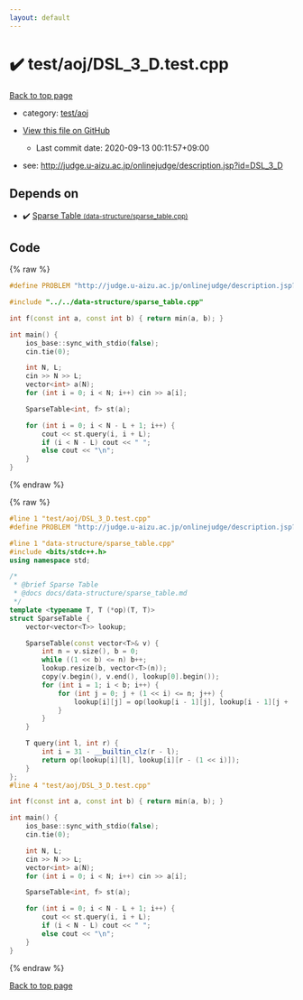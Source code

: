 ```yaml
---
layout: default
---
```


<!-- mathjax config similar to math.stackexchange -->
<script type="text/javascript" async
  src="https://cdnjs.cloudflare.com/ajax/libs/mathjax/2.7.5/MathJax.js?config=TeX-MML-AM_CHTML">
</script>
<script type="text/x-mathjax-config">
  MathJax.Hub.Config({
    TeX: { equationNumbers: { autoNumber: "AMS" }},
    tex2jax: {
      inlineMath: [ ['$','$'] ],
      processEscapes: true
    },
    "HTML-CSS": { matchFontHeight: false },
    displayAlign: "left",
    displayIndent: "2em"
  });
</script>

<script type="text/javascript" src="https://cdnjs.cloudflare.com/ajax/libs/jquery/3.4.1/jquery.min.js"></script>
<script src="https://cdn.jsdelivr.net/npm/jquery-balloon-js@1.1.2/jquery.balloon.min.js" integrity="sha256-ZEYs9VrgAeNuPvs15E39OsyOJaIkXEEt10fzxJ20+2I=" crossorigin="anonymous"></script>
<script type="text/javascript" src="../../../assets/js/copy-button.js"></script>
<link rel="stylesheet" href="../../../assets/css/copy-button.css" />


# :heavy_check_mark: test/aoj/DSL_3_D.test.cpp

<a href="../../../index.html">Back to top page</a>

* category: <a href="../../../index.html#0d0c91c0cca30af9c1c9faef0cf04aa9">test/aoj</a>
* <a href="{{ site.github.repository_url }}/blob/master/test/aoj/DSL_3_D.test.cpp">View this file on GitHub</a>
    - Last commit date: 2020-09-13 00:11:57+09:00


* see: <a href="http://judge.u-aizu.ac.jp/onlinejudge/description.jsp?id=DSL_3_D">http://judge.u-aizu.ac.jp/onlinejudge/description.jsp?id=DSL_3_D</a>


## Depends on

* :heavy_check_mark: <a href="../../../library/data-structure/sparse_table.cpp.html">Sparse Table <small>(data-structure/sparse_table.cpp)</small></a>


## Code

<a id="unbundled"></a>
{% raw %}
```cpp
#define PROBLEM "http://judge.u-aizu.ac.jp/onlinejudge/description.jsp?id=DSL_3_D"

#include "../../data-structure/sparse_table.cpp"

int f(const int a, const int b) { return min(a, b); }

int main() {
    ios_base::sync_with_stdio(false);
    cin.tie(0);

    int N, L;
    cin >> N >> L;
    vector<int> a(N);
    for (int i = 0; i < N; i++) cin >> a[i];

    SparseTable<int, f> st(a);

    for (int i = 0; i < N - L + 1; i++) {
        cout << st.query(i, i + L);
        if (i < N - L) cout << " ";
        else cout << "\n";
    }
}
```
{% endraw %}

<a id="bundled"></a>
{% raw %}
```cpp
#line 1 "test/aoj/DSL_3_D.test.cpp"
#define PROBLEM "http://judge.u-aizu.ac.jp/onlinejudge/description.jsp?id=DSL_3_D"

#line 1 "data-structure/sparse_table.cpp"
#include <bits/stdc++.h>
using namespace std;

/*
 * @brief Sparse Table
 * @docs docs/data-structure/sparse_table.md
 */
template <typename T, T (*op)(T, T)>
struct SparseTable {
    vector<vector<T>> lookup;

    SparseTable(const vector<T>& v) {
        int n = v.size(), b = 0;
        while ((1 << b) <= n) b++;
        lookup.resize(b, vector<T>(n));
        copy(v.begin(), v.end(), lookup[0].begin());
        for (int i = 1; i < b; i++) {
            for (int j = 0; j + (1 << i) <= n; j++) {
                lookup[i][j] = op(lookup[i - 1][j], lookup[i - 1][j + (1 << (i - 1))]);
            }
        }
    }

    T query(int l, int r) {
        int i = 31 - __builtin_clz(r - l);
        return op(lookup[i][l], lookup[i][r - (1 << i)]);
    }
};
#line 4 "test/aoj/DSL_3_D.test.cpp"

int f(const int a, const int b) { return min(a, b); }

int main() {
    ios_base::sync_with_stdio(false);
    cin.tie(0);

    int N, L;
    cin >> N >> L;
    vector<int> a(N);
    for (int i = 0; i < N; i++) cin >> a[i];

    SparseTable<int, f> st(a);

    for (int i = 0; i < N - L + 1; i++) {
        cout << st.query(i, i + L);
        if (i < N - L) cout << " ";
        else cout << "\n";
    }
}

```
{% endraw %}

<a href="../../../index.html">Back to top page</a>

